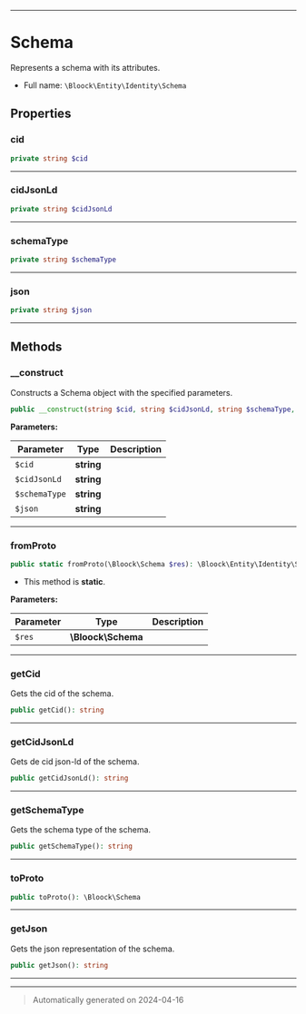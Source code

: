 ***

# Schema

Represents a schema with its attributes.



* Full name: `\Bloock\Entity\Identity\Schema`



## Properties


### cid



```php
private string $cid
```






***

### cidJsonLd



```php
private string $cidJsonLd
```






***

### schemaType



```php
private string $schemaType
```






***

### json



```php
private string $json
```






***

## Methods


### __construct

Constructs a Schema object with the specified parameters.

```php
public __construct(string $cid, string $cidJsonLd, string $schemaType, string $json): mixed
```








**Parameters:**

| Parameter | Type | Description |
|-----------|------|-------------|
| `$cid` | **string** |  |
| `$cidJsonLd` | **string** |  |
| `$schemaType` | **string** |  |
| `$json` | **string** |  |





***

### fromProto



```php
public static fromProto(\Bloock\Schema $res): \Bloock\Entity\Identity\Schema
```



* This method is **static**.




**Parameters:**

| Parameter | Type | Description |
|-----------|------|-------------|
| `$res` | **\Bloock\Schema** |  |





***

### getCid

Gets the cid of the schema.

```php
public getCid(): string
```












***

### getCidJsonLd

Gets de cid json-ld of the schema.

```php
public getCidJsonLd(): string
```












***

### getSchemaType

Gets the schema type of the schema.

```php
public getSchemaType(): string
```












***

### toProto



```php
public toProto(): \Bloock\Schema
```












***

### getJson

Gets the json representation of the schema.

```php
public getJson(): string
```












***


***
> Automatically generated on 2024-04-16
